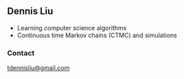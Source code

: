 ## Dennis Liu

* Learning computer science algorithms
* Continuous time Markov chains (CTMC) and simulations

### Contact

tdennisliu@gmail.com
